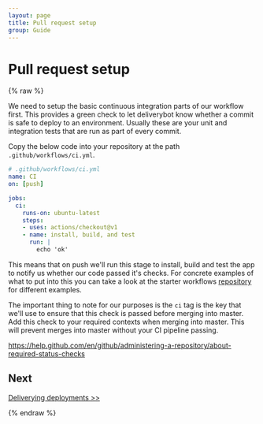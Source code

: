 ```yaml
---
layout: page
title: Pull request setup
group: Guide
---
```


# Pull request setup

{% raw %}

We need to setup the basic continuous integration parts of our workflow first.
This provides a green check to let deliverybot know whether a commit is safe to
deploy to an environment. Usually these are your unit and integration tests
that are run as part of every commit.

Copy the below code into your repository at the path `.github/workflows/ci.yml`.

```yaml
# .github/workflows/ci.yml
name: CI
on: [push]

jobs:
  ci:
    runs-on: ubuntu-latest
    steps:
    - uses: actions/checkout@v1
    - name: install, build, and test
      run: |
        echo 'ok'
```

This means that on push we'll run this stage to install, build and test the app
to notify us whether our code passed it's checks. For concrete examples of
what to put into this you can take a look at the starter workflows
[repository][starter-actions] for different examples.

The important thing to note for our purposes is the `ci` tag is the key that
we'll use to ensure that this check is passed before merging into master.
Add this check to your required contexts when merging into master. This will
prevent merges into master without your CI pipeline passing.

<https://help.github.com/en/github/administering-a-repository/about-required-status-checks>

[starter-actions]: https://github.com/actions/starter-workflows

## Next

[Deliverying deployments >>](/docs/guide/2-deploy-action/)

{% endraw %}

